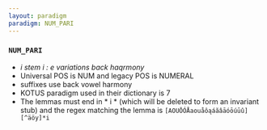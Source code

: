 ```yaml
---
layout: paradigm
paradigm: NUM_PARI
---
```

### ` NUM_PARI `

* _i stem i : e variations back haqrmony_
* Universal POS is NUM and legacy POS is NUMERAL
* suffixes use back vowel harmony
* KOTUS paradigm used in their dictionary is 7
* The lemmas must end in * i * (which will be deleted to form an invariant stub) and the regex matching the lemma is ` [AOUŌÓÅaouåôąáăâāóōúūû][^äöy]*i `
